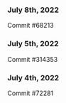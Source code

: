 ### July 8th, 2022

Commit #68213

### July 5th, 2022

Commit #314353


### July 4th, 2022

Commit #72281
